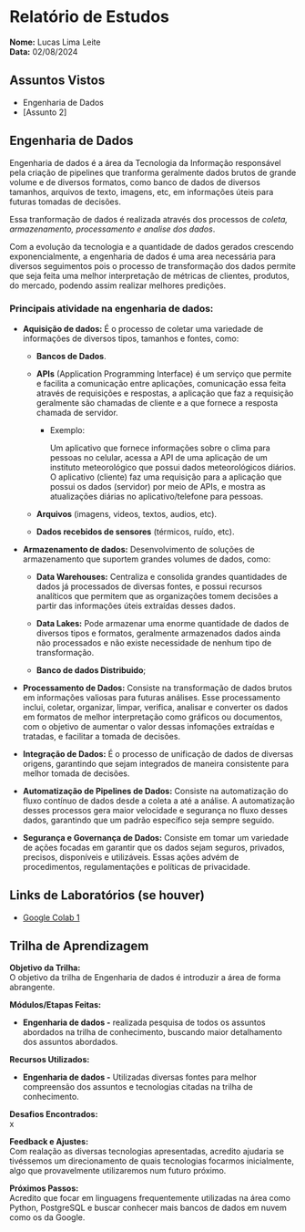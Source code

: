 # Relatório de Estudos

**Nome:** Lucas Lima Leite  
**Data:** 02/08/2024

## Assuntos Vistos

- Engenharia de Dados
- [Assunto 2]

## Engenharia de Dados

Engenharia de dados é a área da Tecnologia da Informação responsável pela criação de pipelines que tranforma geralmente dados brutos de grande volume e de diversos formatos, como banco de dados de diversos tamanhos, arquivos de texto, imagens, etc, em informações úteis para futuras tomadas de decisões.   

Essa tranformação de dados é realizada através dos processos de *coleta, armazenamento, processamento e analise dos dados*.

Com a evolução da tecnologia e a quantidade de dados gerados crescendo exponencialmente, a engenharia de dados é uma area necessária para diversos seguimentos pois o processo de transformação dos dados permite que seja feita uma melhor interpretação de métricas de clientes, produtos, do mercado, podendo assim realizar melhores predições.

### Principais atividade na engenharia de dados:
* **Aquisição de dados:** É o processo de coletar uma variedade de informações de diversos tipos, tamanhos e fontes, como:
    - **Bancos de Dados**.
    - **APIs** (Application Programming Interface) é um serviço que permite e facilita a comunicação entre aplicações, comunicação essa feita através de requisições e respostas, a aplicação que faz a requisição geralmente são chamadas de cliente e a que fornece a resposta chamada de servidor.  
        - Exemplo:   

            Um aplicativo que fornece informações sobre o clima para pessoas no celular, acessa a API de uma aplicação de um instituto meteorológico que possui dados meteorológicos diários. O aplicativo (cliente) faz uma requisição para a aplicação que possui os dados (servidor) por meio de APIs,  e mostra as atualizações diárias no aplicativo/telefone para pessoas.  

    - **Arquivos** (imagens, videos, textos, audios, etc).
    - **Dados recebidos de sensores** (térmicos, ruído, etc).

* **Armazenamento de dados:** Desenvolvimento de soluções de armazenamento que suportem grandes volumes de dados, como:
    - **Data Warehouses:** Centraliza e consolida grandes quantidades de dados já processados de diversas fontes, e possui recursos analíticos que permitem que as organizações tomem decisões a partir das informações úteis extraídas desses dados.  

    - **Data Lakes:** Pode armazenar uma enorme quantidade de dados de diversos tipos e formatos, geralmente armazenados dados ainda não processados e não existe necessidade de nenhum tipo de transformação.

    - **Banco de dados Distribuido**;

* **Processamento de Dados:**  Consiste na transformação de dados brutos em informações valiosas para futuras análises. Esse processamento inclui, coletar, organizar, limpar, verifica, analisar e converter os dados em formatos de melhor interpretação como gráficos ou documentos, com o objetivo de aumentar o valor dessas infomações extraídas e tratadas, e facilitar a tomada de decisões.

* **Integração de Dados:** É o processo de unificação de dados de diversas origens, garantindo que sejam integrados de maneira consistente para melhor tomada de decisões.

* **Automatização de Pipelines de Dados:** Consiste na automatização do fluxo contínuo de dados desde a coleta a até a análise. A automatização desses processos gera maior velocidade e segurança no fluxo desses dados, garantindo que um padrão específico seja sempre seguido.

* **Segurança e Governança de Dados:** Consiste em tomar um variedade de ações focadas em garantir que os dados sejam seguros, privados, precisos, disponíveis e utilizáveis. Essas ações advém de procedimentos, regulamentações e políticas de privacidade.

## Links de Laboratórios (se houver)

- [Google Colab 1](URL_do_Lab_1)


## Trilha de Aprendizagem

**Objetivo da Trilha:**  
O objetivo da trilha de Engenharia de dados é introduzir a área de forma abrangente.

**Módulos/Etapas Feitas:**  
* **Engenharia de dados -** realizada pesquisa de todos os assuntos abordados na trilha de conhecimento, buscando maior detalhamento dos assuntos abordados.

**Recursos Utilizados:**  
* **Engenharia de dados -** Utilizadas diversas fontes para melhor compreensão dos assuntos e tecnologias citadas na trilha de conhecimento.

**Desafios Encontrados:**  
x

**Feedback e Ajustes:**  
Com realação as diversas tecnologias apresentadas, acredito ajudaria se tivéssemos um direcionamento de quais tecnologias focarmos inicialmente, algo que provavelmente utilizaremos num futuro próximo.

**Próximos Passos:**  
Acredito que focar em linguagens frequentemente utilizadas na área como Python, PostgreSQL e buscar conhecer mais bancos de dados em nuvem como os da Google.